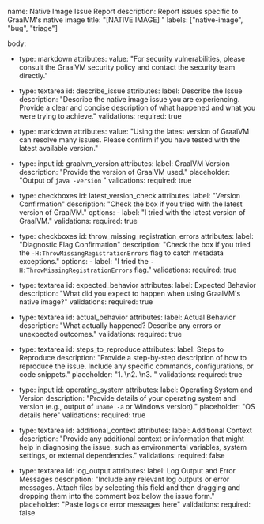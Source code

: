 name: Native Image Issue Report
description: Report issues specific to GraalVM's native image
title: "[NATIVE IMAGE] "
labels: ["native-image", "bug", "triage"]

body:
  - type: markdown
    attributes:
      value: "For security vulnerabilities, please consult the GraalVM security policy and contact the security team directly."

  - type: textarea
    id: describe_issue
    attributes:
      label: Describe the Issue
      description: "Describe the native image issue you are experiencing. Provide a clear and concise description of what happened and what you were trying to achieve."
    validations:
      required: true

  - type: markdown
    attributes:
      value: "Using the latest version of GraalVM can resolve many issues. Please confirm if you have tested with the latest available version."

  - type: input
    id: graalvm_version
    attributes:
      label: GraalVM Version
      description: "Provide the version of GraalVM used."
      placeholder: "Output of `java -version` "
    validations:
      required: true

  - type: checkboxes
    id: latest_version_check
    attributes:
      label: "Version Confirmation"
      description: "Check the box if you tried with the latest version of GraalVM."
      options:
        - label: "I tried with the latest version of GraalVM."
    validations:
      required: true

  - type: checkboxes
    id: throw_missing_registration_errors
    attributes:
      label: "Diagnostic Flag Confirmation"
      description: "Check the box if you tried the `-H:ThrowMissingRegistrationErrors` flag to catch metadata exceptions."
      options:
        - label: "I tried the `-H:ThrowMissingRegistrationErrors` flag."
    validations:
      required: true

  - type: textarea
    id: expected_behavior
    attributes:
      label: Expected Behavior
      description: "What did you expect to happen when using GraalVM's native image?"
    validations:
      required: true

  - type: textarea
    id: actual_behavior
    attributes:
      label: Actual Behavior
      description: "What actually happened? Describe any errors or unexpected outcomes."
    validations:
      required: true

  - type: textarea
    id: steps_to_reproduce
    attributes:
      label: Steps to Reproduce
      description: "Provide a step-by-step description of how to reproduce the issue. Include any specific commands, configurations, or code snippets."
      placeholder: "1. \n2. \n3. "
    validations:
      required: true

  - type: input
    id: operating_system
    attributes:
      label: Operating System and Version
      description: "Provide details of your operating system and version (e.g., output of `uname -a` or Windows version)."
      placeholder: "OS details here"
    validations:
      required: true

  - type: textarea
    id: additional_context
    attributes:
      label: Additional Context
      description: "Provide any additional context or information that might help in diagnosing the issue, such as environmental variables, system settings, or external dependencies."
    validations:
      required: false

  - type: textarea
    id: log_output
    attributes:
      label: Log Output and Error Messages
      description: "Include any relevant log outputs or error messages. Attach files by selecting this field and then dragging and dropping them into the comment box below the issue form."
      placeholder: "Paste logs or error messages here"
    validations:
      required: false
